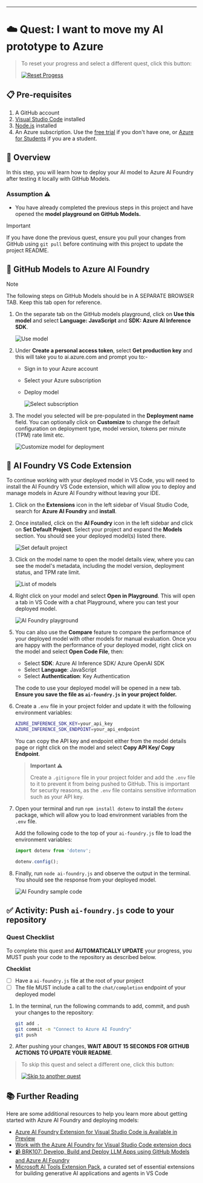 ****


# ☁️ Quest: I want to move my AI prototype to Azure 

> To reset your progress and select a different quest, click this button:
>
> [![Reset Progess](https://img.shields.io/badge/Reset--Progress-ff3860?logo=mattermost)](../../issues/new?title=Reset+Quest&labels=reset-quest&body=🔄+I+want+to+reset+my+AI+learning+quest+and+start+from+the+beginning.%0A%0A**Please+wait+about+15+seconds.+Your+progress+will+be+reset,+this+issue+will+automatically+close,+and+you+will+be+taken+back+to+the+Welcome+step+to+select+a+new+quest.**)

## 📋 Pre-requisites

1. A GitHub account
2. [Visual Studio Code](https://code.visualstudio.com/) installed
3. [Node.js](https://nodejs.org/en) installed
4. An Azure subscription. Use the [free trial](https://azure.microsoft.com/free/) if you don't have one, or [Azure for Students](https://azure.microsoft.com/free/students/) if you are a student.

## 📝 Overview

In this step, you will learn how to deploy your AI model to Azure AI Foundry after testing it locally with GitHub Models.

### Assumption ⚠️

- You have already completed the previous steps in this project and have opened the **model playground on GitHub Models.**

> [!IMPORTANT]  
> If you have done the previous quest, ensure you pull your changes from GitHub using `git pull` before continuing with this project to update the project README.

## 🧠 GitHub Models to Azure AI Foundry
> [!Note]
> The following steps on GitHub Models should be in A SEPARATE BROWSER TAB. Keep this tab open for reference.

1. On the separate tab on the GitHub models playground, click on **Use this model** and select **Language: JavaScript** and **SDK: Azure AI Inference  SDK**. 

   ![Use model](https://github.com/Azure-Samples/JS-AI-Build-a-thon/blob/assets/jsai-buildathon-assets/use-this-model-button.png?raw=true)

2. Under **Create a personal access token**, select **Get production key** and this will take you to ai.azure.com and prompt you to:-
   - Sign in to your Azure account
   - Select your Azure subscription 
   - Deploy model

      ![Select subscription](https://github.com/Azure-Samples/JS-AI-Build-a-thon/blob/assets/jsai-buildathon-assets/ai-foundry-select-subscription.png?raw=true)

3. The model you selected will be pre-populated in the **Deployment name** field. You can optionally click on **Customize** to change the default configuration on deployment type, model version, tokens per minute (TPM) rate limit etc.

      ![Customize model for deployment](https://github.com/Azure-Samples/JS-AI-Build-a-thon/blob/assets/jsai-buildathon-assets/deploy-model.png?raw=true)

## 🧰 AI Foundry VS Code Extension

To continue working with your deployed model in VS Code, you will need to install the AI Foundry VS Code extension, which will allow you to deploy and manage models in Azure AI Foundry without leaving your IDE.

1. Click on the **Extensions** icon in the left sidebar of Visual Studio Code, search for **Azure AI Foundry** and **install**.

2. Once installed, click on the **AI Foundry** icon in the left sidebar and click on **Set Default Project**. Select your project and expand the **Models** section. You should see your deployed model(s) listed there.

      ![Set default project](https://github.com/Azure-Samples/JS-AI-Build-a-thon/blob/assets/jsai-buildathon-assets/set-default-project.png?raw=true)

3. Click on the model name to open the model details view, where you can see the model's metadata, including the model version, deployment status, and TPM rate limit.

      ![List of models](https://github.com/Azure-Samples/JS-AI-Build-a-thon/blob/assets/jsai-buildathon-assets/model-list.png?raw=true)

4. Right click on your model and select **Open in Playground**. This will open a tab in VS Code with a chat Playground, where you can test your deployed model.

      ![AI Foundry playground](https://github.com/Azure-Samples/JS-AI-Build-a-thon/blob/assets/jsai-buildathon-assets/ai-foundry-playground.png?raw=true)

5. You can also use the **Compare** feature to compare the performance of your deployed model with other models for manual evaluation. Once you are happy with the performance of your deployed model, right click on the model and select **Open Code File**, then:
   - Select **SDK**: Azure AI Inference SDK/ Azure OpenAI SDK
   - Select **Language**: JavaScript
   - Select **Authentication**: Key Authentication

   The code to use your deployed model will be opened in a new tab. **Ensure you save the file as `ai-foundry.js` in your project folder.**

6. Create a `.env` file in your project folder and update it with the following environment variables:

   ```bash
   AZURE_INFERENCE_SDK_KEY=your_api_key
   AZURE_INFERENCE_SDK_ENDPOINT=your_api_endpoint
   ```
   
   You can copy the API key and endpoint either from the model details page or right click on the model and select **Copy API Key/ Copy Endpoint**.

   > **Important ⚠️**
   >
   > Create a `.gitignore` file in your project folder and add the `.env` file to it to prevent it from being pushed to GitHub. This is important for security reasons, as the `.env` file contains sensitive information such as your API key.

7. Open your terminal and run `npm install dotenv` to install the `dotenv` package, which will allow you to load environment variables from the `.env` file.

   Add the following code to the top of your `ai-foundry.js` file to load the environment variables:

   ```javascript
   import dotenv from 'dotenv';

   dotenv.config();
   ```

8. Finally, run `node ai-foundry.js` and observe the output in the terminal. You should see the response from your deployed model.

   ![AI Foundry sample code](https://github.com/Azure-Samples/JS-AI-Build-a-thon/blob/assets/jsai-buildathon-assets/run-ai-foundry-sample.png?raw=true)


## ✅ Activity: Push `ai-foundry.js` code to your repository

### Quest Checklist

To complete this quest and **AUTOMATICALLY UPDATE** your progress, you MUST push your code to the repository as described below.

**Checklist**

- [ ] Have a `ai-foundry.js` file at the root of your project
- [ ] The file MUST include a call to the `chat/completion` endpoint of your deployed model

1. In the terminal, run the following commands to add, commit, and push your changes to the repository:

    ```bash
    git add .
    git commit -m "Connect to Azure AI Foundry"
    git push
    ```

2.  After pushing your changes, **WAIT ABOUT 15 SECONDS FOR GITHUB ACTIONS TO UPDATE YOUR README**.

> To skip this quest and select a different one, click this button:
>
> [![Skip to another quest](https://img.shields.io/badge/Skip--to--another--quest-ff3860?logo=mattermost)](../../issues/new?title=Skip+quest&labels=reset-quest&body=🔄+I+want+to+reset+my+AI+learning+quest+and+start+from+the+beginning.%0A%0A**Please+wait+about+15+seconds.+Your+progress+will+be+reset,+this+issue+will+automatically+close,+and+you+will+be+taken+back+to+the+Welcome+step+to+select+a+new+quest.**)

## 📚 Further Reading

Here are some additional resources to help you learn more about getting started with Azure AI Foundry and deploying models:

- [Azure AI Foundry Extension for Visual Studio Code is Available in Preview](https://devblogs.microsoft.com/foundry/azure-ai-foundry-vscode-extension-preview/)
- [Work with the Azure AI Foundry for Visual Studio Code extension docs](https://learn.microsoft.com/en-us/azure/ai-foundry/how-to/develop/get-started-projects-vs-code)
- [📹 BRK107: Develop, Build and Deploy LLM Apps using GitHub Models and Azure AI Foundry](https://build.microsoft.com/en-US/sessions/BRK107?source=sessions)
- [Microsoft AI Tools Extension Pack](https://marketplace.visualstudio.com/items?itemName=ms-windows-ai-studio.microsoft-ai-tools-pack), a curated set of essential extensions for building generative AI applications and agents in VS Code


